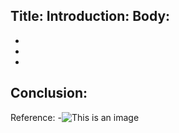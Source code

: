 Title:
Introduction:
Body:
  -
  -
  -
  -
Conclusion:
  -
Reference:
  -![This is an image](https://myoctocat.com/assets/images/base-octocat.svg)

